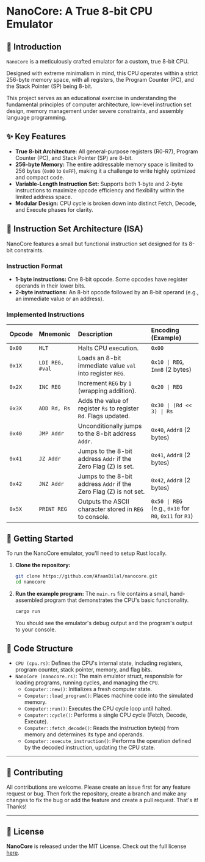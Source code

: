 # NanoCore: A True 8-bit CPU Emulator

[](https://opensource.org/licenses/MIT)

## 🌟 Introduction

`NanoCore` is a meticulously crafted emulator for a custom, true 8-bit CPU.

Designed with extreme minimalism in mind, this CPU operates within a strict 256-byte memory space, with all registers, the Program Counter (PC), and the Stack Pointer (SP) being 8-bit.

This project serves as an educational exercise in understanding the fundamental principles of computer architecture, low-level instruction set design, memory management under severe constraints, and assembly language programming.

## ✨ Key Features

  * **True 8-bit Architecture:** All general-purpose registers (R0-R7), Program Counter (PC), and Stack Pointer (SP) are 8-bit.
  * **256-byte Memory:** The entire addressable memory space is limited to 256 bytes (`0x00` to `0xFF`), making it a challenge to write highly optimized and compact code.
  * **Variable-Length Instruction Set:** Supports both 1-byte and 2-byte instructions to maximize opcode efficiency and flexibility within the limited address space.
  * **Modular Design:** CPU cycle is broken down into distinct Fetch, Decode, and Execute phases for clarity.

## 🧮 Instruction Set Architecture (ISA)

NanoCore features a small but functional instruction set designed for its 8-bit constraints.

### Instruction Format

  * **1-byte instructions:** One 8-bit opcode. Some opcodes have register operands in their lower bits.
  * **2-byte instructions:** An 8-bit opcode followed by an 8-bit operand (e.g., an immediate value or an address).

### Implemented Instructions

| Opcode | Mnemonic        | Description                                                        | Encoding (Example)                                     |
| :----- | :-------------- | :----------------------------------------------------------------- | :----------------------------------------------------- |
| `0x00` | `HLT`           | Halts CPU execution.                                               | `0x00`                                                 |
| `0x1X` | `LDI REG, #val` | Loads an 8-bit immediate value `val` into register `REG`.          | `0x10 \| REG`, `Imm8` (2 bytes)                        |
| `0x2X` | `INC REG`       | Increment `REG` by `1` (wrapping addition).                        | `0x20 \| REG`                                          |
| `0x3X` | `ADD Rd, Rs`    | Adds the value of register `Rs` to register `Rd`. Flags updated.   | `0x30 \| (Rd << 3) \| Rs`                              |
| `0x40` | `JMP Addr`      | Unconditionally jumps to the 8-bit address `Addr`.                 | `0x40`, `Addr8` (2 bytes)                              |
| `0x41` | `JZ Addr`       | Jumps to the 8-bit address `Addr` if the Zero Flag (Z) is set.     | `0x41`, `Addr8` (2 bytes)                              |
| `0x42` | `JNZ Addr`      | Jumps to the 8-bit address `Addr` if the Zero Flag (Z) is not set. | `0x42`, `Addr8` (2 bytes)                              |
| `0x5X` | `PRINT REG`     | Outputs the ASCII character stored in `REG` to console.            | `0x50 \| REG` (e.g., `0x10` for `R0`, `0x11` for `R1`) |

## 🚀 Getting Started

To run the NanoCore emulator, you'll need to setup Rust locally.

1.  **Clone the repository:**
    ```bash
    git clone https://github.com/AfaanBilal/nanocore.git
    cd nanocore
    ```
2.  **Run the example program:**
    The `main.rs` file contains a small, hand-assembled program that demonstrates the CPU's basic functionality.
    ```bash
    cargo run
    ```
    You should see the emulator's debug output and the program's output to your console.

## 📂 Code Structure

  * `CPU (cpu.rs)`: Defines the CPU's internal state, including registers, program counter, stack pointer, memory, and flag bits.
  * `NanoCore (nanocore.rs)`: The main emulator struct, responsible for loading programs, running cycles, and managing the `CPU`.
      * `Computer::new()`: Initializes a fresh computer state.
      * `Computer::load_program()`: Places machine code into the simulated memory.
      * `Computer::run()`: Executes the CPU cycle loop until halted.
      * `Computer::cycle()`: Performs a single CPU cycle (Fetch, Decode, Execute).
      * `Computer::fetch_decode()`: Reads the instruction byte(s) from memory and determines its type and operands.
      * `Computer::execute_instruction()`: Performs the operation defined by the decoded instruction, updating the CPU state.

---

## 🤝 Contributing

All contributions are welcome. Please create an issue first for any feature request
or bug. Then fork the repository, create a branch and make any changes to fix the bug
or add the feature and create a pull request. That's it!
Thanks!

---

## 📄 License

**NanoCore** is released under the MIT License.
Check out the full license [here](LICENSE).
